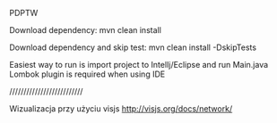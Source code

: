 PDPTW

Download dependency:
mvn clean install

Download dependency and skip test:
mvn clean install -DskipTests

Easiest way to run is import project to IntelIj/Eclipse and run Main.java
Lombok plugin is required when using IDE

//////////////////////////

Wizualizacja przy użyciu visjs
http://visjs.org/docs/network/